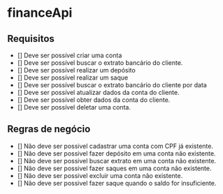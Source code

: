 # financeApi


## Requisitos 

- [] Deve ser possível criar uma conta
- [] Deve ser possível buscar o extrato bancário do cliente.
- [] Deve ser possível realizar um depósito
- [] Deve ser possível realizar um saque
- [] Deve ser possível buscar o extrato bancário do cliente por data
- [] Deve ser possível atualizar dados da conta do cliente.
- [] Deve ser possível obter dados da conta do cliente.
- [] Deve ser possível deletar uma conta.

## Regras de negócio 
- [] Não deve ser possivel cadastrar uma conta com CPF já existente.
- [] Não deve ser possivel fazer depósito em uma conta não existente.
- [] Não deve ser possivel buscar extrato em uma conta não existente.
- [] Não deve ser possivel fazer saques em uma conta não existente.
- [] Não deve ser possivel excluir uma conta não existente.
- [] Não deve ser possivel fazer saque quando o saldo for insuficiente. 
